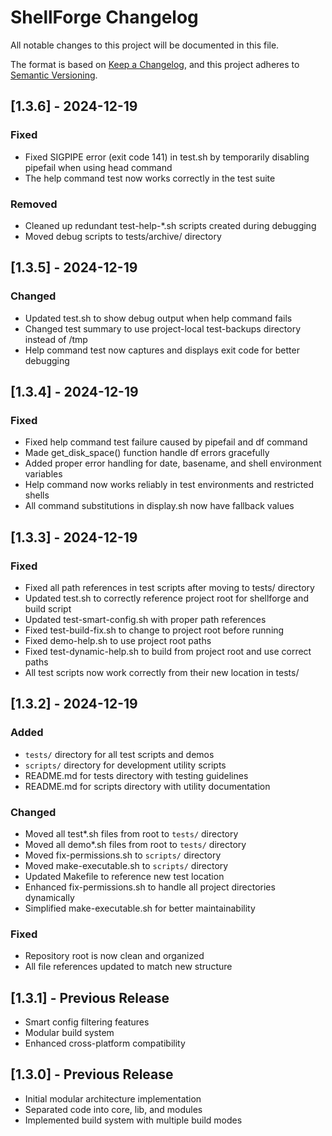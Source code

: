 # ShellForge Changelog

All notable changes to this project will be documented in this file.

The format is based on [Keep a Changelog](https://keepachangelog.com/en/1.0.0/),
and this project adheres to [Semantic Versioning](https://semver.org/spec/v2.0.0.html).

## [1.3.6] - 2024-12-19

### Fixed
- Fixed SIGPIPE error (exit code 141) in test.sh by temporarily disabling pipefail when using head command
- The help command test now works correctly in the test suite

### Removed
- Cleaned up redundant test-help-*.sh scripts created during debugging
- Moved debug scripts to tests/archive/ directory

## [1.3.5] - 2024-12-19

### Changed
- Updated test.sh to show debug output when help command fails
- Changed test summary to use project-local test-backups directory instead of /tmp
- Help command test now captures and displays exit code for better debugging

## [1.3.4] - 2024-12-19

### Fixed
- Fixed help command test failure caused by pipefail and df command
- Made get_disk_space() function handle df errors gracefully
- Added proper error handling for date, basename, and shell environment variables
- Help command now works reliably in test environments and restricted shells
- All command substitutions in display.sh now have fallback values

## [1.3.3] - 2024-12-19

### Fixed
- Fixed all path references in test scripts after moving to tests/ directory
- Updated test.sh to correctly reference project root for shellforge and build script
- Updated test-smart-config.sh with proper path references
- Fixed test-build-fix.sh to change to project root before running
- Fixed demo-help.sh to use project root paths
- Fixed test-dynamic-help.sh to build from project root and use correct paths
- All test scripts now work correctly from their new location in tests/

## [1.3.2] - 2024-12-19

### Added
- `tests/` directory for all test scripts and demos
- `scripts/` directory for development utility scripts
- README.md for tests directory with testing guidelines
- README.md for scripts directory with utility documentation

### Changed
- Moved all test*.sh files from root to `tests/` directory
- Moved all demo*.sh files from root to `tests/` directory
- Moved fix-permissions.sh to `scripts/` directory
- Moved make-executable.sh to `scripts/` directory
- Updated Makefile to reference new test location
- Enhanced fix-permissions.sh to handle all project directories dynamically
- Simplified make-executable.sh for better maintainability

### Fixed
- Repository root is now clean and organized
- All file references updated to match new structure

## [1.3.1] - Previous Release
- Smart config filtering features
- Modular build system
- Enhanced cross-platform compatibility

## [1.3.0] - Previous Release
- Initial modular architecture implementation
- Separated code into core, lib, and modules
- Implemented build system with multiple build modes
